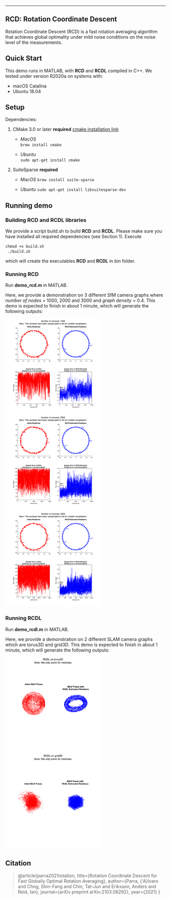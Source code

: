 -------------
**RCD: Rotation Coordinate Descent**
-------------

Rotation Coordinate Descent (RCD) is a fast rotation averaging algorithm that achieves global optimality under mild noise conditions on the noise level of the measurements.

## Quick Start
This demo runs in MATLAB, with **RCD** and **RCDL** compiled in C++.
We tested under version R2020a on systems with:
- macOS Catalina
- Ubuntu 18.04


## Setup ##
Dependencies:
   1. CMake 3.0 or later **required** [cmake installation link](https://cmake.org/install/)
      - *MacOS*   
      ```brew install cmake```

      - *Ubuntu*  
      ```sudo apt-get install cmake```

   2. SuiteSparse **required**
      - *MacOS*
        ```brew install suite-sparse```

      - *Ubuntu*
        ```sudo apt-get install libsuitesparse-dev```


## Running demo ##

### Building RCD and RCDL libraries
 We provide a script build.sh to build **RCD** and **RCDL**.
   Please make sure you have installed all required dependencies (see Section 1).
   Execute
   ``` 
   chmod +x build.sh
    ./build.sh
   ```
   which will create the executables **RCD** and **RCDL** in *bin* folder.
   
### Running RCD
  Run **demo_rcd.m** in MATLAB.
  
  Here, we provide a demonstration on 3 different SfM camera graphs where *number of nodes* = 1000, 2000 and 3000 and *graph density* = 0.4.
  This demo is expected to finish in about 1 minute, which will generate the following outputs:
  
  <img src ="n_1000.png" width="300" height="300"> <img src ="n_2000.png" width="300" height="300"> <img src ="n_3000.png" width="300" height="300">
  
### Running RCDL
  Run **demo_rcdl.m** in MATLAB.
  
  Here, we provide a demonstration on 2 different SLAM camera graphs which are torus3D and grid3D.
  This demo is expected to finish in about 1 minute, which will generate the following outputs:
  
   <img src ="torus.png" width="300" height="300">                <img src ="grid3d.png" width="300" height="300">
   
   
## Citation ##

> @article{parra2021rotation,
>  title={Rotation Coordinate Descent for Fast Globally Optimal Rotation Averaging},
>  author={Parra, {\'A}lvaro and Chng, Shin-Fang and Chin, Tat-Jun and Eriksson, Anders and Reid, Ian},
>  journal={arXiv preprint arXiv:2103.08292},
>  year={2021}
> }
  
  
